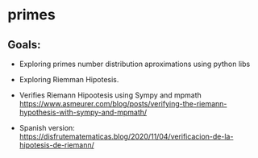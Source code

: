# primes

## Goals:
- Exploring primes number distribution aproximations using python libs
- Exploring Riemman Hipotesis.
-  Verifies Riemann Hipootesis using Sympy and mpmath
https://www.asmeurer.com/blog/posts/verifying-the-riemann-hypothesis-with-sympy-and-mpmath/

- Spanish version:
https://disfrutematematicas.blog/2020/11/04/verificacion-de-la-hipotesis-de-riemann/


